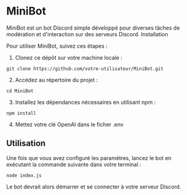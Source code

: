 # MiniBot

MiniBot est un bot Discord simple développé pour diverses tâches de modération et d'interaction sur des serveurs Discord.
Installation

Pour utiliser MiniBot, suivez ces étapes :

  1. Clonez ce dépôt sur votre machine locale :

    git clone https://github.com/votre-utilisateur/MiniBot.git

  2. Accédez au répertoire du projet :

    cd MiniBot

  3. Installez les dépendances nécessaires en utilisant npm :

    npm install

  4. Mettez votre clé OpenAI dans le ficher .env

## Utilisation

Une fois que vous avez configuré les paramètres, lancez le bot en exécutant la commande suivante dans votre terminal :

    node index.js

Le bot devrait alors démarrer et se connecter à votre serveur Discord.
